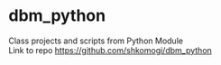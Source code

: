 # dbm_python
Class projects and scripts from Python Module <br>
Link to repo https://github.com/shkomogi/dbm_python
